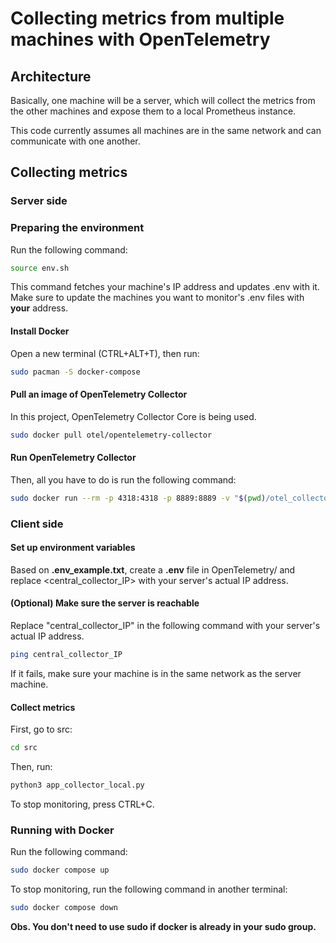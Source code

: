 # Collecting metrics from multiple machines with OpenTelemetry

## Architecture
Basically, one machine will be a server, which will collect the metrics from the other machines and expose them to a local Prometheus instance.

This code currently assumes all machines are in the same network and can communicate with one another.

## Collecting metrics
### Server side
### Preparing the environment
Run the following command:
```bash
source env.sh
```

This command fetches your machine's IP address and updates .env with it. Make sure to update the machines you want to monitor's .env files with **your** address.

#### Install Docker
Open a new terminal (CTRL+ALT+T), then run:
```bash
sudo pacman -S docker-compose
```

#### Pull an image of OpenTelemetry Collector
In this project, OpenTelemetry Collector Core is being used.

```bash
sudo docker pull otel/opentelemetry-collector
```

#### Run OpenTelemetry Collector
Then, all you have to do is run the following command:
```bash
sudo docker run --rm -p 4318:4318 -p 8889:8889 -v "$(pwd)/otel_collector_config.yaml":/etc/otelcol/config.yaml otel/opentelemetry-collector:latest
```

### Client side
#### Set up environment variables
Based on **.env_example.txt**, create a **.env** file in OpenTelemetry/ and replace <central_collector_IP> with your server's actual IP address.

#### (Optional) Make sure the server is reachable
Replace "central_collector_IP" in the following command with your server's actual IP address.
```bash
ping central_collector_IP
```

If it fails, make sure your machine is in the same network as the server machine.

#### Collect metrics
First, go to src:
```bash
cd src
```

Then, run:
```bash
python3 app_collector_local.py
```

To stop monitoring, press CTRL+C.

### Running with Docker
Run the following command:
```bash
sudo docker compose up
```

To stop monitoring, run the following command in another terminal:
```bash
sudo docker compose down
```

**Obs. You don't need to use sudo if docker is already in your sudo group.**